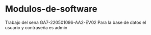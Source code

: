 # Modulos-de-software
Trabajo del sena GA7-220501096-AA2-EV02
Para la base de datos el usuario y contraseña es admin
